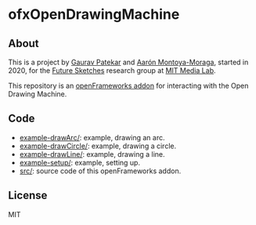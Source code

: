 # ofxOpenDrawingMachine

## About

This is a project by [Gaurav Patekar](https://www.media.mit.edu/people/gauravp/) and [Aarón Montoya-Moraga](https://www.media.mit.edu/people/velouria/), started in 2020, for the [Future Sketches](https://www.media.mit.edu/groups/future-sketches/overview/) research group at [MIT Media Lab](https://www.media.mit.edu/).

This repository is an [openFrameworks addon](https://openframeworks.cc/) for interacting with the Open Drawing Machine.

## Code

* [example-drawArc/](example/drawArc): example, drawing an arc.
* [example-drawCircle/](example-drawCircle): example, drawing a circle.
* [example-drawLine/](example-drawLine): example, drawing a line.
* [example-setup/](example/setup): example, setting up.
* [src/](src/): source code of this openFrameworks addon.

## License

MIT
